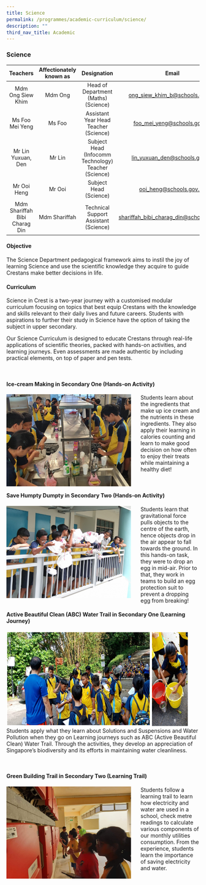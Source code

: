 ```yaml
---
title: Science
permalink: /programmes/academic-curriculum/science/
description: ""
third_nav_title: Academic
---
```

### Science

| Teachers | Affectionately<br>known as | Designation | Email |
|:---:|:---:|:---:|:---:|
| Mdm Ong Siew Khim | Mdm Ong | Head of Department<br>(Maths)<br>(Science) | [ong\_siew\_khim\_b@schools.gov.sg](mailto:ong_siew_khim_b@schools.gov.sg) |
| Ms Foo Mei Yeng | Ms Foo | Assistant Year Head<br>Teacher (Science) | [foo\_mei\_yeng@schools.gov.sg](mailto:foo_mei_yeng@schools.gov.sg) |
| Mr Lin Yuxuan, Den | Mr Lin | Subject Head<br>(Infocomm Technology)<br>Teacher (Science) | [lin\_yuxuan\_den@schools.gov.sg](mailto:lin_yuxuan_den@schools.gov.sg) |
| Mr Ooi Heng | Mr Ooi | Subject Head (Science) | [ooi\_heng@schools.gov.sg](mailto:ooi_heng@schools.gov.sg) |
| Mdm Shariffah Bibi Charag Din | Mdm Shariffah | Technical Support Assistant (Science) | [shariffah\_bibi\_charag\_din@schools.gov.sg](mailto:shariffah_bibi_charag_din@schools.gov.sg) |

#### Objective

The Science Department pedagogical framework aims to instil the joy of learning Science and use the scientific knowledge they acquire to guide Crestans make better decisions in life.

#### Curriculum  

Science in Crest is a two-year journey with a customised modular curriculum focusing on topics that best equip Crestans with the knowledge and skills relevant to their daily lives and future careers. Students with aspirations to further their study in Science have the option of taking the subject in upper secondary.&nbsp;

Our Science Curriculum is designed to educate Crestans through real-life applications of scientific theories, packed with hands-on activities, and learning journeys. Even assessments are made authentic by including practical elements, on top of paper and pen tests.

<br>

#### Ice-cream Making in Secondary One (Hands-on Activity)

<img src="/images/sci1.jpg" style="width:325px;height:240px;margin-right:25px;" align="left">Students learn about the ingredients that make up ice cream and the nutrients in these ingredients. They also apply their learning in calories counting and learn to make good decision on how often to enjoy their treats while maintaining a healthy diet!

<br>

#### Save Humpty Dumpty in Secondary Two (Hands-on Activity)

<img src="/images/sci2.jpg" style="width:325px;height:240px;margin-right:25px;" align="left">Students learn that gravitational force pulls objects to the centre of the earth, hence objects drop in the air appear to fall towards the ground. In this hands-on task, they were to drop an egg in mid-air. Prior to that, they work in teams to build an egg protection suit to prevent a dropping egg from breaking!

#### Active Beautiful Clean (ABC) Water Trail in Secondary One (Learning Journey)

<img src="/images/sci2.png" style="width:475px;height:250px;margin-right:25px;" align="left">Students apply what they learn about Solutions and Suspensions and Water Pollution when they go on Learning journeys such as ABC (Active Beautiful Clean) Water Trail. Through the activities, they develop an appreciation of Singapore’s biodiversity and its efforts in maintaining water cleanliness.  

<br>

#### Green Building Trail in Secondary Two (Learning Trail)

<img src="/images/sci3.jpg" style="width:325px;height:240px;margin-right:25px;" align="left">Students follow a learning trail to learn how electricity and water are used in a school, check metre readings to calculate various components of our monthly utilities consumption. From the experience, students learn the importance of saving electricity and water.